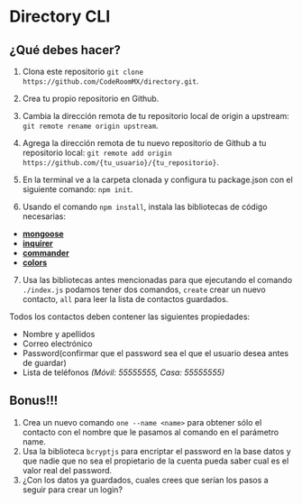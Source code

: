 # Directory CLI
## ¿Qué debes hacer?
1. Clona este repositorio `git clone https://github.com/CodeRoomMX/directory.git`.

2. Crea tu propio repositorio en Github.

3. Cambia la dirección remota de tu repositorio local de origin a upstream: `git remote rename origin upstream`.

4. Agrega la dirección remota de tu nuevo repositorio de Github a tu repositorio local: `git remote add origin https://github.com/{tu_usuario}/{tu_repositorio}`.

5. En la terminal ve a la carpeta clonada y configura tu package.json con el siguiente comando: `npm init`.

6. Usando el comando `npm install`, instala las bibliotecas de código necesarias:
  * [**mongoose**](https://www.npmjs.com/package/mongoose)
  * [**inquirer**](https://www.npmjs.com/package/inquirer)
  * [**commander**](https://www.npmjs.com/package/commander)
  * [**colors**](https://www.npmjs.com/package/colors)

7. Usa las bibliotecas antes mencionadas para que ejecutando el comando `./index.js` podamos tener dos comandos, `create` crear un nuevo contacto, `all` para leer la lista de contactos guardados. 

Todos los contactos deben contener las siguientes propiedades:
  * Nombre y apellidos
  * Correo electrónico
  * Password(confirmar que el password sea el que el usuario desea antes de guardar)
  * Lista de teléfonos *(Móvil: 55555555, Casa: 55555555)*

## Bonus!!!
1. Crea un nuevo comando `one --name <name>` para obtener sólo el contacto con el nombre que le pasamos al comando en el parámetro name.
2. Usa la biblioteca `bcryptjs` para encriptar el password en la base datos y que nadie que no sea el propietario de la cuenta pueda saber cual es el valor real del password.
3. ¿Con los datos ya guardados, cuales crees que serían los pasos a seguir para crear un login?
